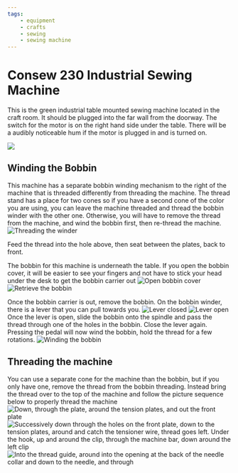```yaml
---
tags:
    - equipment
    - crafts
    - sewing
    - sewing machine
---
```

# Consew 230 Industrial Sewing Machine

This is the green industrial table mounted sewing machine located in the craft room.  It should be plugged into the far  wall from the doorway.  The switch for the motor is on the right hand side under the table.  There will be a audibly noticeable hum if the motor is plugged in and is turned on.

![ ](/members/Equipment/images/230IndustrialMachine/230machine.jpg)

## Winding the Bobbin
This machine has a separate bobbin winding mechanism to the right of the machine that is threaded differently from threading the machine.  The thread stand has a place for two cones so if you have a second cone of the color you are using, you can leave the machine threaded and thread the bobbin winder with the other one.  Otherwise, you will have to remove the thread from the machine, and wind the bobbin first, then re-thread the machine.
![Threading the winder](/members/Equipment/images/230IndustrialMachine/230machine_bobbin_3.jpg)

Feed the thread into the hole above, then seat between the plates, back to front.

The bobbin for this machine is underneath the table. If you open the bobbin cover, it will be easier to see your fingers and not have to stick your head under the desk to get the bobbin carrier out
![Open bobbin cover](/members/Equipment/images/230IndustrialMachine/230machine_bobbin_1.jpg)
![Retrieve the bobbin](/members/Equipment/images/230IndustrialMachine/230machine_bobbin_2.jpg)

Once the bobbin carrier is out, remove the bobbin. On the bobbin winder, there is a lever that you can pull towards you.
![Lever closed](/members/Equipment/images/230IndustrialMachine/230machine_bobbin_4.jpg)
![Lever open](/members/Equipment/images/230IndustrialMachine/230machine_bobbin_5.jpg)
Once the lever is open, slide the bobbin onto the spindle and pass the thread through one of the holes in the bobbin.  Close the lever again. Pressing the pedal will now wind the bobbin, hold the thread for a few rotations.
![Winding the bobbin](/members/Equipment/images/230IndustrialMachine/230machine_bobbin_7.jpg)

## Threading the machine
You can use a separate cone for the machine than the bobbin, but if you only have one, remove the thread from the bobbin threading. Instead bring the thread over to the top of the machine and follow the picture sequence below to properly thread the machine
![Down, through the plate, around the tension plates, and out the front plate](/members/Equipment/images/230IndustrialMachine/230machine_threading_1.jpg)
![Successively down through the holes on the front plate, down to the tension plates, around and catch the tensioner wire, thread goes left. Under the hook, up and around the clip, through the machine bar, down around the left clip](/members/Equipment/images/230IndustrialMachine/230machine_threading_2.jpg)
![Into the thread guide, around into the opening at the back of the needle collar and down to the needle, and through](/members/Equipment/images/230IndustrialMachine/230machine_threading_3.jpg)

<!--stackedit_data:
eyJoaXN0b3J5IjpbLTIwNDY2MDY5MTcsLTI1NTIyMzEzNiwtMT
UxMzI3MTYyNiwtMTcxMDMwMTMzNywtMTU3ODY4NjU2OCw4OTY5
MzAzNjEsLTE3Mzc4NDU4MTBdfQ==
-->
